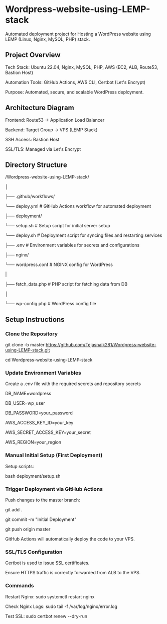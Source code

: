 # Wordpress-website-using-LEMP-stack
Automated deployment project for Hosting a WordPress website using LEMP (Linux, Nginx, MySQL, PHP) stack.

## Project Overview

Tech Stack: Ubuntu 22.04, Nginx, MySQL, PHP, AWS (EC2, ALB, Route53, Bastion Host)

Automation Tools: GitHub Actions, AWS CLI, Certbot (Let's Encrypt)

Purpose: Automated, secure, and scalable WordPress deployment.

## Architecture Diagram

Frontend: Route53 → Application Load Balancer

Backend: Target Group → VPS (LEMP Stack)

SSH Access: Bastion Host

SSL/TLS: Managed via Let's Encrypt


## Directory Structure


/Wordpress-website-using-LEMP-stack/

│

├── .github/workflows/


└── deploy.yml               # GitHub Actions workflow for automated deployment



├── deployment/

   └── setup.sh                    # Setup script  for initial server setup

   └── deploy.sh                   # Deployment script  for syncing files and restarting services



├── .env                             # Environment variables for secrets and configurations



├── nginx/

   └── wordpress.conf               # NGINX config for WordPress

|

├── fetch_data.php                   # PHP script for fetching data from DB

│

└── wp-config.php                    # WordPress config file


## Setup Instructions

### Clone the Repository
   
git clone -b master https://github.com/Tejasnaik281/Wordpress-website-using-LEMP-stack.git
   
cd Wordpress-website-using-LEMP-stack

 ###  Update Environment Variables
 
Create a .env file with the required secrets and repository secrets

DB_NAME=wordpress

DB_USER=wp_user

DB_PASSWORD=your_password

AWS_ACCESS_KEY_ID=your_key

AWS_SECRET_ACCESS_KEY=your_secret

AWS_REGION=your_region

### Manual Initial Setup (First Deployment)

Setup scripts:

bash deployment/setup.sh

### Trigger Deployment via GitHub Actions

Push changes to the master branch:

git add .

git commit -m "Initial Deployment"

git push origin master

GitHub Actions will automatically deploy the code to your VPS.

### SSL/TLS Configuration

Certbot is used to issue SSL certificates.

Ensure HTTPS traffic is correctly forwarded from ALB to the VPS.

### Commands 

Restart Nginx: sudo systemctl restart nginx

Check Nginx Logs: sudo tail -f /var/log/nginx/error.log

Test SSL: sudo certbot renew --dry-run

 
   
